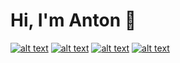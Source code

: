# Hi, I'm Anton 👋

<!--
**AntonD-KO/AntonD-KO** is a ✨ _special_ ✨ repository because its `README.md` (this file) appears on your GitHub profile.

<!-- display the social media buttons -->

[![alt text][1.1]][1]
[![alt text][2.1]][2]
[![alt text][3.1]][3]
[![alt text][4.1]][4]

<!-- icons with padding -->

[1.1]: https://i.imgur.com/YCdR3o9.png (twitter icon with padding)
[2.1]: https://i.imgur.com/oFsAcMx.png (facebook icon with padding)
[3.1]: https://i.imgur.com/YCdR3o9.png (instagram)
[4.1]: https://i.imgur.com/5BWvIrF.png (github icon with padding)

<!-- links to your social media accounts -->

[1]: http://www.twitter.com/antondmaster
[2]: https://www.facebook.com/anton.dyachenko.359
[3]: https://www.instagram.com/dyachenko89
[4]: http://carlsed.tumblr.com
